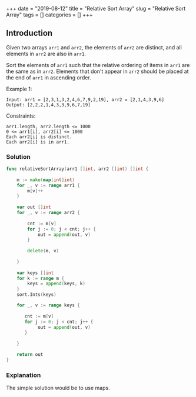+++
date = "2019-08-12"
title = "Relative Sort Array"
slug = "Relative Sort Array"
tags = []
categories = []
+++

## Introduction

Given two arrays `arr1` and `arr2`, the elements of `arr2` are distinct, and all elements in `arr2` are also in `arr1`.

Sort the elements of `arr1` such that the relative ordering of items in `arr1` are the same as in `arr2`.  Elements that don't appear in `arr2` should be placed at the end of `arr1` in ascending order.


Example 1:

```
Input: arr1 = [2,3,1,3,2,4,6,7,9,2,19], arr2 = [2,1,4,3,9,6]
Output: [2,2,2,1,4,3,3,9,6,7,19]
```

Constraints:
```
arr1.length, arr2.length <= 1000
0 <= arr1[i], arr2[i] <= 1000
Each arr2[i] is distinct.
Each arr2[i] is in arr1.
```

### Solution

``` go
func relativeSortArray(arr1 []int, arr2 []int) []int {
    
    m := make(map[int]int)
    for _, v := range arr1 {
        m[v]++
    }
    
    var out []int
    for _, v := range arr2 {
        
        cnt := m[v]
        for j := 0; j < cnt; j++ {
            out = append(out, v)
        }
        
        delete(m, v)
        
    }
    
    var keys []int
    for k := range m {
        keys = append(keys, k)
    }
    sort.Ints(keys)

    for _, v := range keys {
        
       cnt := m[v]
       for j := 0; j < cnt; j++ {
            out = append(out, v)
       }
        
    }
    
    return out
}
```

### Explanation

The simple solution would be to use maps. 
